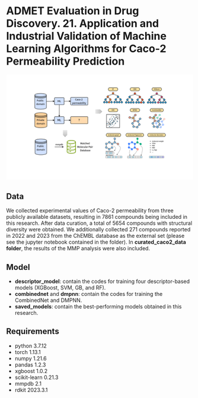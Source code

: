 # ADMET Evaluation in Drug Discovery. 21. Application and Industrial Validation of Machine Learning Algorithms for Caco-2 Permeability Prediction
![image](https://github.com/Duke-W91/Caco2_prediction/blob/main/img/Graphical%20Abstract.png)

## Data

We collected experimental values of Caco-2 permeability from three publicly available datasets, resulting in 7861 compounds being included in this research. After data curation, a total of 5654 compounds with structural diversity were obtained.
We additionally collected 271 compounds reported in 2022 and 2023 from the ChEMBL database as the external set (please see the jupyter notebook contained in the folder).
In **curated_caco2_data folder**,  the results of the MMP analysis were also included.

## Model

* **descriptor_model**: contain the codes for training four descriptor-based models (XGBoost, SVM, GB, and RF).
* **combinednet** and **dmpnn**: contain the codes for training the CombinedNet and DMPNN.
* **saved_models**: contain the best-performing models obtained in this research.


## Requirements

* python                    3.7.12
* torch                     1.13.1
* numpy                     1.21.6 
* pandas                    1.2.3
* xgboost                   1.0.2
* scikit-learn              0.21.3
* mmpdb                     2.1
* rdkit                     2023.3.1
